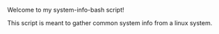 Welcome to my system-info-bash script!

This script is meant to gather common system info from a linux system. 
